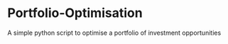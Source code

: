# Portfolio-Optimisation
A simple python script to optimise a portfolio of investment opportunities
